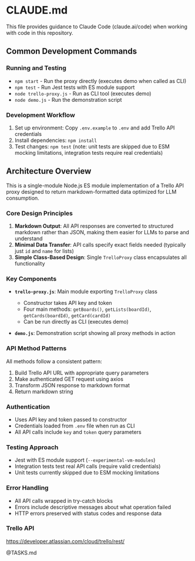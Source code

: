 # CLAUDE.md

This file provides guidance to Claude Code (claude.ai/code) when working with code in this repository.

## Common Development Commands

### Running and Testing
- `npm start` - Run the proxy directly (executes demo when called as CLI)
- `npm test` - Run Jest tests with ES module support
- `node trello-proxy.js` - Run as CLI tool (executes demo)
- `node demo.js` - Run the demonstration script

### Development Workflow
1. Set up environment: Copy `.env.example` to `.env` and add Trello API credentials
2. Install dependencies: `npm install`
3. Test changes: `npm test` (note: unit tests are skipped due to ESM mocking limitations, integration tests require real credentials)

## Architecture Overview

This is a single-module Node.js ES module implementation of a Trello API proxy designed to return markdown-formatted data optimized for LLM consumption.

### Core Design Principles
1. **Markdown Output**: All API responses are converted to structured markdown rather than JSON, making them easier for LLMs to parse and understand
2. **Minimal Data Transfer**: API calls specify exact fields needed (typically just `id` and `name` for lists)
3. **Simple Class-Based Design**: Single `TrelloProxy` class encapsulates all functionality

### Key Components
- **`trello-proxy.js`**: Main module exporting `TrelloProxy` class
  - Constructor takes API key and token
  - Four main methods: `getBoards()`, `getLists(boardId)`, `getCards(boardId)`, `getCard(cardId)`
  - Can be run directly as CLI (executes demo)
  
- **`demo.js`**: Demonstration script showing all proxy methods in action

### API Method Patterns
All methods follow a consistent pattern:
1. Build Trello API URL with appropriate query parameters
2. Make authenticated GET request using axios
3. Transform JSON response to markdown format
4. Return markdown string

### Authentication
- Uses API key and token passed to constructor
- Credentials loaded from `.env` file when run as CLI
- All API calls include `key` and `token` query parameters

### Testing Approach
- Jest with ES module support (`--experimental-vm-modules`)
- Integration tests test real API calls (require valid credentials)
- Unit tests currently skipped due to ESM mocking limitations

### Error Handling
- All API calls wrapped in try-catch blocks
- Errors include descriptive messages about what operation failed
- HTTP errors preserved with status codes and response data

### Trello API
https://developer.atlassian.com/cloud/trello/rest/

@TASKS.md